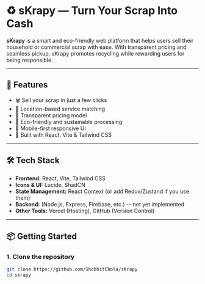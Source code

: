 # ♻️ sKrapy — Turn Your Scrap Into Cash

**sKrapy** is a smart and eco-friendly web platform that helps users sell their household or commercial scrap with ease. With transparent pricing and seamless pickup, sKrapy promotes recycling while rewarding users for being responsible.

---

## 🚀 Features

- 🗑️ Sell your scrap in just a few clicks
- 📍 Location-based service matching
- 💸 Transparent pricing model
- 🌿 Eco-friendly and sustainable processing
- 📱 Mobile-first responsive UI
- 🧠 Built with React, Vite & Tailwind CSS

---

## 🛠️ Tech Stack

- **Frontend:** React, Vite, Tailwind CSS
- **Icons & UI:** Lucide, ShadCN
- **State Management:** React Context (or add Redux/Zustand if you use them)
- **Backend:** (Node.js, Express, Firebase, etc.) -- not yet implemented
- **Other Tools:** Vercel (Hosting), GitHub (Version Control)

---

## 📦 Getting Started

### 1. Clone the repository

```bash
git clone https://github.com/ShobhitChola/sKrapy
cd skrapy
